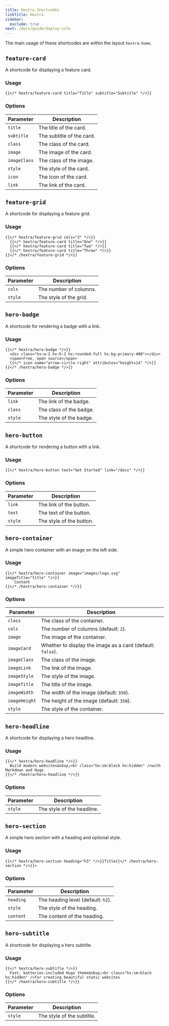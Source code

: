 ```yaml
---
title: Hextra Shortcodes
linkTitle: Hextra
sidebar:
  exclude: true
next: /docs/guide/deploy-site
---
```


The main usage of these shortcodes are within the layout `hextra-home`.

## `feature-card`

A shortcode for displaying a feature card.

### Usage

```
{{</* hextra/feature-card title="Title" subtitle="Subtitle" */>}}
```

### Options

| Parameter    | Description               |
|--------------|---------------------------|
| `title`      | The title of the card.    |
| `subtitle`   | The subtitle of the card. |
| `class`      | The class of the card.    |
| `image`      | The image of the card.    |
| `imageClass` | The class of the image.   |
| `style`      | The style of the card.    |
| `icon`       | The icon of the card.     |
| `link`       | The link of the card.     |

## `feature-grid`

A shortcode for displaying a feature grid.

### Usage

```
{{</* hextra/feature-grid cols="3" */>}}
  {{</* hextra/feature-card title="One" */>}}
  {{</* hextra/feature-card title="Two" */>}}
  {{</* hextra/feature-card title="Three" */>}}
{{</* /hextra/feature-grid */>}}
```

### Options

| Parameter | Description            |
|-----------|------------------------|
| `cols`    | The number of columns. |
| `style`   | The style of the grid. |

## `hero-badge`

A shortcode for rendering a badge with a link.

### Usage

```
{{</* hextra/hero-badge */>}}
  <div class="hx:w-2 hx:h-2 hx:rounded-full hx:bg-primary-400"></div>
  <span>Free, open source</span>
  {{</* icon name="arrow-circle-right" attributes="height=14" */>}}
{{</* /hextra/hero-badge */>}}
```

### Options

| Parameter | Description             |
|-----------|-------------------------|
| `link`    | The link of the badge.  |
| `class`   | The class of the badge. |
| `style`   | The style of the badge. |

## `hero-button`

A shortcode for rendering a button with a link.

### Usage

```
{{</* hextra/hero-button text="Get Started" link="/docs" */>}}
```

### Options

| Parameter | Description              |
|-----------|--------------------------|
| `link`    | The link of the button.  |
| `text`    | The text of the button.  |
| `style`   | The style of the button. |

## `hero-container`

A simple hero container with an image on the left side.

### Usage

```
{{</* hextra/hero-container image="images/logo.svg"  imageTitle="title" */>}}
    Content
{{</* /hextra/hero-container */>}}
```

### Options

| Parameter     | Description                                                |
|---------------|------------------------------------------------------------|
| `class`       | The class of the container.                                |
| `cols`        | The number of columns (default: `2`).                      |
| `image`       | The image of the container.                                |
| `imageCard`   | Whether to display the image as a card (default: `false`). |
| `imageClass`  | The class of the image.                                    |
| `imageLink`   | The link of the image.                                     |
| `imageStyle`  | The style of the image.                                    |
| `imageTitle`  | The title of the image.                                    |
| `imageWidth`  | The width of the image (default: `350`).                   |
| `imageHeight` | The height of the image (default: `350`).                  |
| `style`       | The style of the container.                                |

## `hero-headline`

A shortcode for displaying a hero headline.

### Usage

```
{{</* hextra/hero-headline */>}}
  Build modern websites&nbsp;<br class="hx:sm:block hx:hidden" />with Markdown and Hugo
{{</* /hextra/hero-headline */>}}
```

### Options

| Parameter | Description                |
|-----------|----------------------------|
| `style`   | The style of the headline. |

## `hero-section`

A simple hero section with a heading and optional style.

### Usage

```
{{</* hextra/hero-section heading="h3" */>}}Title{{</* /hextra/hero-section */>}}>
```

### Options

| Parameter | Description                        |
|-----------|------------------------------------|
| `heading` | The heading level (default: `h2`). |
| `style`   | The style of the heading.          |
| `content` | The content of the heading.        |

## `hero-subtitle`

A shortcode for displaying a hero subtitle.

### Usage

```
{{</* hextra/hero-subtitle */>}}
  Fast, batteries-included Hugo theme&nbsp;<br class="hx:sm:block hx:hidden" />for creating beautiful static websites
{{</* /hextra/hero-subtitle */>}}
```

### Options

| Parameter | Description                |
|-----------|----------------------------|
| `style`   | The style of the subtitle. |
